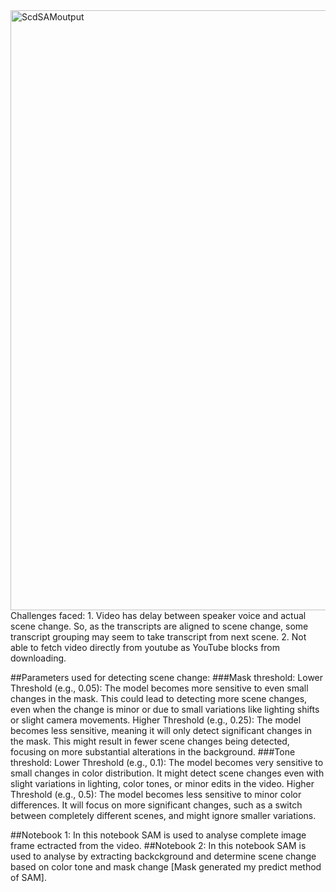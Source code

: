 <img width="960" alt="ScdSAMoutput" src="https://github.com/user-attachments/assets/b8bba0f6-d173-49dd-8e29-bd83ab53e602">
Challenges faced: 
  1. Video has delay between speaker voice and actual scene change. So, as the transcripts are aligned to scene change, some transcript grouping may seem to take transcript from next scene.
  2. Not able to fetch video directly from youtube as YouTube blocks from downloading.

##Parameters used for detecting scene change:
  ###Mask threshold: 
    Lower Threshold (e.g., 0.05): The model becomes more sensitive to even small changes in the mask. This could lead to detecting more scene changes, even when the change is minor or due to small variations like lighting shifts or slight camera movements.
    Higher Threshold (e.g., 0.25): The model becomes less sensitive, meaning it will only detect significant changes in the mask. This might result in fewer scene changes being detected, focusing on more substantial alterations in the background.
  ###Tone threshold:
    Lower Threshold (e.g., 0.1): The model becomes very sensitive to small changes in color distribution. It might detect scene changes even with slight variations in lighting, color tones, or minor edits in the video.
    Higher Threshold (e.g., 0.5): The model becomes less sensitive to minor color differences. It will focus on more significant changes, such as a switch between completely different scenes, and might ignore smaller variations.

##Notebook 1:
  In this notebook SAM is used to analyse complete image frame ectracted from the video.
##Notebook 2:
  In this notebook SAM is used to analyse by extracting backckground and determine scene change based on color tone and mask change [Mask generated my predict method of SAM].
